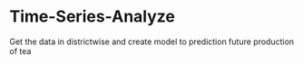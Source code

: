 # Time-Series-Analyze
Get the data in districtwise and create model to prediction future production of tea
